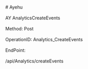 <br>#     Ayehu</br>
<br>AY AnalyticsCreateEvents</br>
<br>Method: Post</br>
<br>OperationID: Analytics_CreateEvents</br>
<br>EndPoint:</br>
<br>/api/Analytics/createEvents</br>
